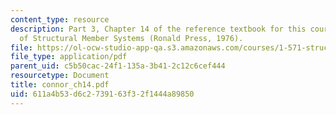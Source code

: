 ```yaml
---
content_type: resource
description: Part 3, Chapter 14 of the reference textbook for this course, Analysis
  of Structural Member Systems (Ronald Press, 1976).
file: https://ol-ocw-studio-app-qa.s3.amazonaws.com/courses/1-571-structural-analysis-and-control-spring-2004/611a4b53d6c2739163f32f1444a89850_connor_ch14.pdf
file_type: application/pdf
parent_uid: c5b50cac-24f1-135a-3b41-2c12c6cef444
resourcetype: Document
title: connor_ch14.pdf
uid: 611a4b53-d6c2-7391-63f3-2f1444a89850
---
```


